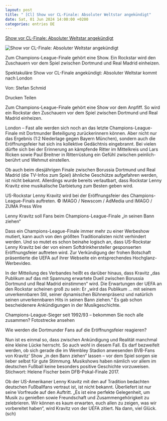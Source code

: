 ```yaml
---
layout: post
title: " [Cl] Show vor CL-Finale: Absoluter Weltstar angekündigt"
date: Sat, 01 Jun 2024 14:00:00 +0200
categories: entries DE
---
```

[Show vor CL-Finale: Absoluter Weltstar angekündigt](https://www.fr.de/sport/fussball/champions-leauge-show-eroeffnung-feier-rockstar-dortmund-real-madrid-wembley-93104468.html)

![Show vor CL-Finale: Absoluter Weltstar angekündigt](https://www.fr.de/assets/images/34/712/34712218-us-rockstar-lenny-kravitz-wird-bei-der-eroeffnungsfeier-des-champions-league-finals-auftreten-Efe.jpg)

Zum Champions-League-Finale gehört eine Show. Ein Rockstar wird den Zuschauern vor dem Spiel zwischen Dortmund und Real Madrid einheizen.

Spektakuläre Show vor CL-Finale angekündigt: Absoluter Weltstar kommt nach London

Von: Stefan Schmid

Drucken Teilen

Zum Champions-League-Finale gehört eine Show vor dem Anpfiff. So wird ein Rockstar den Zuschauern vor dem Spiel zwischen Dortmund und Real Madrid einheizen.

London – Fast alle werden sich noch an das letzte Champions-League-Finale mit Dortmunder Beteiligung zurückerinnern können. Aber nicht nur das Ergebnis (1:2 Niederlage gegen Bayern München), sondern auch die Eröffnungsfeier hat sich ins kollektive Gedächtnis eingebrannt. Bei vielen dürfte sich bei der Erinnerung an kämpfende Ritter im Mittelkreis und Lars Ricken sowie Paul Breitner in Ritterrüstung ein Gefühl zwischen peinlich-berührt und Wehmut einstellen.

Ob auch beim diesjährigen Finale zwischen Borussia Dortmund und Real Madrid (die TV-Infos zum Spiel) ähnliche Geschütze aufgefahren werden, ist nicht bekannt. Allerdings wurde bereits verlautbart, dass Rockstar Lenny Kravitz eine musikalische Darbietung zum Besten geben wird.

US-Rockstar Lenny Kravitz wird bei der Eröffnungsfeier des Champions-League-Finals auftreten. © IMAGO / Newscom / AdMedia und IMAGO / ZUMA Press Wire

Lenny Kravitz soll Fans beim Champions-League-Finale „in seinen Bann ziehen“

Dass ein Champions-League-Finale immer mehr zu einer Werbeshow mutiert, kann auch von den größten Traditionalisten nicht verhindert werden. Und so mutet es schon beinahe logisch an, dass US-Rockstar Lenny Kravitz bei der von einem Softdrinkhersteller gesponserten Eröffnungsfeier auftreten wird. Zur Verkündigung der frohen Botschaft präsentierte die UEFA auf ihrer Webseite ein entsprechendes Hochglanz-Werbevideo.

In der Mitteilung des Verbandes heißt es darüber hinaus, dass Kravitz „das Publikum auf das mit Spannung erwartete Duell zwischen Borussia Dortmund und Real Madrid einstimmen“ wird. Die Erwartungen der UEFA an den Rockstar scheinen groß zu sein: Er „wird das Publikum … mit seinem unverkennbaren Stil, seiner dynamischen Bühnenpräsenz und natürlich seinen unverkennbaren Hits in seinen Bann ziehen.“ Es gab schon bescheidenere Ankündigungen in der Musikgeschichte.

Champions-League-Sieger seit 1992/93 – bekommen Sie noch alle zusammen? Fotostrecke ansehen

Wie werden die Dortmunder Fans auf die Eröffnungsfeier reagieren?

Nun ist es einmal so, dass zwischen Ankündigung und Realität manchmal eine kleine Lücke herrscht. So auch wohl in diesem Fall. Es darf bezweifelt werden, ob sich gerade die im Wembley Stadion anwesenden BVB-Fans von Kravitz‘ Show „in den Bann ziehen“ lassen – vor dem Spiel sorgen sie lieber selbst für gute Stimmung. Musikshows haben nämlich vor allem im deutschen Fußball keine besonders positive Geschichte vorzuweisen. Stichwort: Helene Fischer beim DFB-Pokal-Finale 2017.

Ob der US-Amerikaner Lenny Kravitz mit den auf Tradition bedachten deutschen Fußballfans vertraut ist, ist nicht bekannt. Überliefert ist nur seine Vorfreude auf den Auftritt. „Es ist eine perfekte Gelegenheit, um Musik zu genießen sowie Freundschaft und Zusammengehörigkeit zu zelebrieren. Wir können es kaum erwarten, euch allen zu zeigen, was wir vorbereitet haben“, wird Kravitz von der UEFA zitiert. Na dann, viel Glück. (sch)

